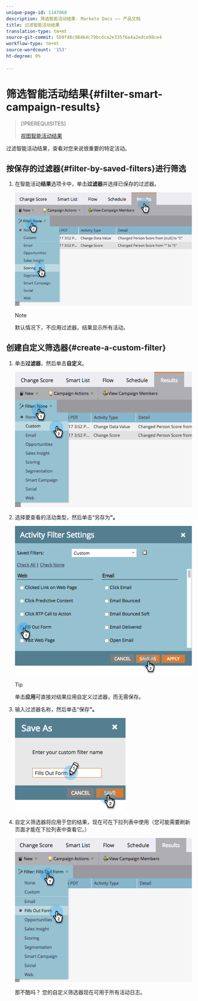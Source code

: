 ```yaml
---
unique-page-id: 1147068
description: 筛选智能活动结果- Marketo Docs —— 产品文档
title: 过滤智能活动结果
translation-type: tm+mt
source-git-commit: 5b9f48c98464c79bcdca2e335f6a4a2edce98ce4
workflow-type: tm+mt
source-wordcount: '153'
ht-degree: 0%

---
```



# 筛选智能活动结果{#filter-smart-campaign-results}

>[!PREREQUISITES]
>
>[视图智能活动结果](/help/marketo/product-docs/core-marketo-concepts/smart-campaigns/smart-campaign-data/view-smart-campaign-results.md)

过滤智能活动结果，查看对您来说很重要的特定活动。

## 按保存的过滤器{#filter-by-saved-filters}进行筛选

1. 在智能活动&#x200B;**结果**&#x200B;选项卡中，单击&#x200B;**过滤器**&#x200B;并选择已保存的过滤器。

   ![](assets/resultsfilter-hands.png)

   >[!NOTE]
   >
   >默认情况下，不应用过滤器，结果显示所有活动。

## 创建自定义筛选器{#create-a-custom-filter}

1. 单击&#x200B;**过滤器**，然后单击&#x200B;**自定义**。

   ![](assets/filterscustom-hands.png)

1. 选择要查看的活动类型，然后单击“另存为&#x200B;**”。**

   ![](assets/activityfiltersettings-hands.png)

   >[!TIP]
   >
   >单击&#x200B;**应用**&#x200B;可直接对结果应用自定义过滤器，而无需保存。

1. 输入过滤器名称，然后单击“保存&#x200B;**”。**

   ![](assets/saveasfilter-hands.png)

1. 自定义筛选器将应用于您的结果，现在可在下拉列表中使用（您可能需要刷新页面才能在下拉列表中查看它。）

   ![](assets/customfilter-hands.png)

   那不酷吗？ 您的自定义筛选器现在可用于所有活动日志。
